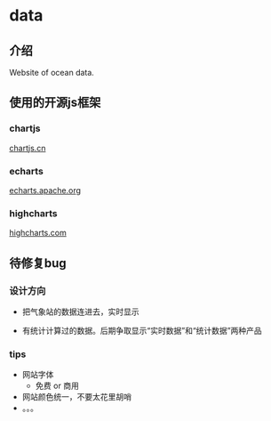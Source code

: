 # data

## 介绍
Website of ocean data.

## 使用的开源js框架
### chartjs
[chartjs.cn](http://chartjs.cn/)

### echarts
[echarts.apache.org](https://echarts.apache.org/zh/index.html)

### highcharts
[highcharts.com](https://www.highcharts.com)

## 待修复bug

### 设计方向

- 把气象站的数据连进去，实时显示

- 有统计计算过的数据。后期争取显示“实时数据”和“统计数据”两种产品

### tips
- 网站字体
	* 免费 or 商用
- 网站颜色统一，不要太花里胡哨
- 。。。
